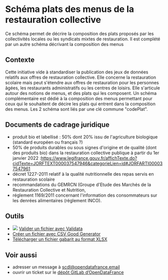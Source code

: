<MenuSchema />

# Schéma plats des menus de la restauration collective

Ce schéma permet de décrire la composition des plats proposés par les collectivités locales ou les syndicats mixtes de restauration. Il est complété par un autre schéma décrivant la composition des menus

## Contexte

Cette initiative vide à standardiser la publication des jeux de données relatifs aux offres de restauration collective. Elle concerne la restauration scolaire mais peut s'étendre aux offres de restauration pour les personnes âgées, les restaurants administratifs ou les centres de loisirs. Elle s'articule autour des notions de menus, et des plats qui les composent. Un schéma complémentaire est dédié à la composition des menus permettant pour ceux qui le souhaitent de décire les plats qui entrent dans la composition des menus. Les 2 schéma sont liés par une clé commune "codePlat".


## Documents de cadrage juridique

* produit bio et labellisé : 50% dont 20% issu de l'agriculture biologique (standard européen ou français ?)
* 50% de produits durables ou sous signes d'origine et de qualité (dont des produits bio) dans la restauration collective publique à partir du 1er janvier 2022 :https://www.legifrance.gouv.fr/affichTexte.do?cidTexte=JORFTEXT000037547946&categorieLien=id#JORFARTI000037547961
* décret 1227-2011 relatif à la qualité nutritionnelle des repas servis en restauration scolaire
* recommandations du GEMRCN (Groupe d'Etude des Marchés de la Restauration Collective et Nutrition,
* réglement 1169/2011 concernant l'information des consommateurs sur les denrées alimentaires (réglement INCO).        

## Outils

* [![](https://scdl.opendatafrance.net/docs/assets/validata-logo-horizontal.png)](https://go.validata.fr/table-schema?schema_name=scdl.plats-menus-collectifs) [Valider un fichier avec Validata](http://go.validata.fr/table-schema?schema_name=scdl.plats-menus-collectifs)
* [Créer un fichier avec CSV Good Generator](https://csv-gg.etalab.studio/?schema=scdl)
* [Télécharger un fichier gabarit au format XLSX](https://scdl.opendatafrance.net/docs/templates/plats-menus-collectifs.xlsx)


## Voir aussi

* adresser un message à [scdl@opendatafrance.email](mailto:scdl@opendatafrance.email?subject=plats-menus-collectifs)
* ouvrir un ticket sur le [dépôt GitLab d’OpenDataFrance](https://git.opendatafrance.net/scdl/plats-menus-collectifs/issues)
